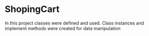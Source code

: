 # ShopingCart
In this project classes were defined and used. Class instances and implement methods were created for data manipulation
